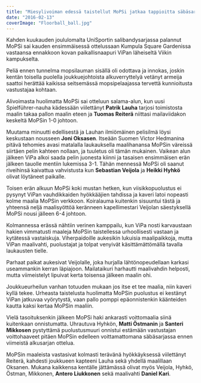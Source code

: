 ```yaml
---
title: "Miesylivoiman edessä taistellut MoPSi jatkaa tappioitta säbäsarjassa"
date: "2016-02-13"
coverImage: "Floorball_ball.jpg"
---
```


Kahden kuukauden joululomalta UniSportin salibandysarjassa palannut MoPSi sai kauden ensimmäisessä ottelussaan Kumpula Square Gardenissa vastaansa ennakkoon kovan paikallisnaapuri ViPan läheiseltä Viikin kampukselta.

Peliä ennen tunnelma mopsilauman sisällä oli odottava ja innokas, joskin kentän toisella puolella joukkuejohtoista alkuverryttelyä vetänyt armeija saattoi herättää kaikissa seitsemässä mopsipelaajassa tervettä kunnioitusta vastustajaa kohtaan.

Alivoimasta huolimatta MoPSi sai otteluun salama-alun, kun uusi Spielführer-nauha kädessään viilettänyt **Patrik Lauha** tarjosi toimistosta maalin takaa pallon maalin eteen ja **Tuomas Reiterä** niittasi mailaviidakon keskeltä MoPSin 1-0 johtoon.

Muutama minuutti edellisestä ja Lauhan ilmiömäinen pelisilmä löysi keskustaan nousseen **Joni Oksasen**. Itseään Suomen Victor Hedmanina pitävä tehomies avasi matalalla laukauksella maalihanansa MoPSin väreissä siirtäen pelin kahteen nollaan, ja tuuletus oli tämän mukainen. Vaikean alun jälkeen ViPa alkoi saada pelin juonesta kiinni ja tasaisen ensimmäisen erän jälkeen tauolle mentiin lukemissa 3-1. Tähän mennessä MoPSi oli saanut riveihinsä kaivattua vahvistusta kun **Sebastian Veijola** ja **Heikki Hyhkö** olivat löytäneet paikalle.

Toisen erän alkuun MoPSi koki mustan hetken, kun viisikkopuolustus ei pysynyt ViPan vauhdikkaiden hyökkääjien tahdissa ja kaveri latoi nopeasti kolme maalia MoPSin verkkoon. Koiralauma kuitenkin sisuuntui tästä ja yhteensä neljä maalisyöttöä keränneen kapellimestari Veijolan säestyksellä MoPSi nousi jälleen 6-4 johtoon.

Kolmannessa erässä nähtiin verinen kamppailu, kun ViPa nosti karvaustaan hakien vimmatusti maaleja MoPSin taistellessa urhoollisesti vastaan ja kytätessä vastaiskuja. Viherpaidoille aukesikin lukuisia maalipaikkoja, mutta ViPan maalivahti, puolustajat ja tolpat venyivät käsittämättömällä tavalla laukausten tielle.

Parhaat paikat aukesivat Veijolalle, joka hurjalla lähtönopeudellaan karkasi useammankin kerran läpiajoon. Mailataikuri harhautti maalivahdin helposti, mutta viimeistelyt lipuivat kerta toisensa jälkeen maalin ohi.

Joukkueurheilun vanhan totuuden mukaan jos itse et tee maalia, niin kaveri kyllä tekee. Urheasta taistelusta huolimatta MoPSin puolustus ei kestänyt ViPan jatkuvaa vyörytystä, vaan pallo pomppi epäonnistenkin käänteiden kautta kaksi kertaa MoPSin maaliin.

Vielä tasoituksenkin jälkeen MoPSi haki ankarasti voittomaalia siinä kuitenkaan onnistumatta. Uhrautuva Hyhkön, **Matti Östmanin** ja **Santeri Mikkosen** pystyttämä puolustusmuuri onnistui estämään vastustajan voittohaaveet pitäen MoPSin edelleen voittamattomana säbäsarjassa ennen viimeistä alkusarjan ottelua.

MoPSin maaleista vastasivat kolmasti terävänä hyökkäyksessä viilettänyt Reiterä, kahdesti joukkueen kapteeni Lauha sekä yhdellä maalillaan Oksanen. Mukana kaikkensa kentälle jättämässä olivat myös Veijola, Hyhkö, Östman, Mikkonen, **Antero Liukkonen** sekä maalivahti **Daniel Kari**.
